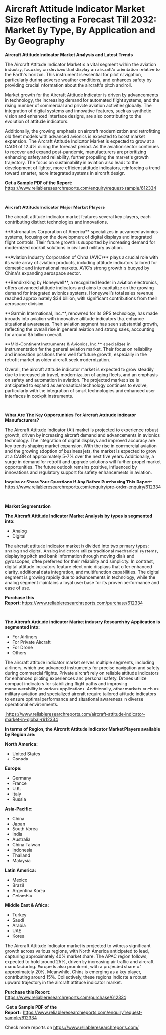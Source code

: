 <p><h1>Aircraft Attitude Indicator Market Size Reflecting a Forecast Till 2032: Market By Type, By Application and By Geography</h1></p><p><strong>Aircraft Attitude Indicator Market Analysis and Latest Trends</strong></p>
<p><p>The Aircraft Attitude Indicator Market is a vital segment within the aviation industry, focusing on devices that display an aircraft's orientation relative to the Earth's horizon. This instrument is essential for pilot navigation, particularly during adverse weather conditions, and enhances safety by providing crucial information about the aircraft's pitch and roll.</p><p>Market growth for the Aircraft Attitude Indicator is driven by advancements in technology, the increasing demand for automated flight systems, and the rising number of commercial and private aviation activities globally. The integration of digital systems and innovative features, such as synthetic vision and enhanced interface designs, are also contributing to the evolution of attitude indicators.</p><p>Additionally, the growing emphasis on aircraft modernization and retrofitting old fleet models with advanced avionics is expected to boost market expansion. The Aircraft Attitude Indicator Market is expected to grow at a CAGR of 12.4% during the forecast period. As the aviation sector continues to recover and expand post-pandemic, manufacturers are prioritizing enhancing safety and reliability, further propelling the market's growth trajectory. The focus on sustainability in aviation also leads to the development of lighter, more efficient attitude indicators, reinforcing a trend toward smarter, more integrated systems in aircraft design.</p></p>
<p><strong>Get a Sample PDF of the Report:&nbsp;</strong> <a href="https://www.reliableresearchreports.com/enquiry/request-sample/612334?utm_campaign=2290&utm_medium=2&utm_source=Github&utm_content=ia&utm_term=10042025&utm_id=aircraft-attitude-indicator">https://www.reliableresearchreports.com/enquiry/request-sample/612334</a></p>
<p>&nbsp;</p>
<p><strong>Aircraft Attitude Indicator Major Market Players</strong></p>
<p><p>The aircraft attitude indicator market features several key players, each contributing distinct technologies and innovations. </p><p>**Astronautics Corporation of America** specializes in advanced avionics systems, focusing on the development of digital displays and integrated flight controls. Their future growth is supported by increasing demand for modernized cockpit solutions in civil and military aviation.</p><p>**Aviation Industry Corporation of China (AVIC)** plays a crucial role with its wide array of aviation products, including attitude indicators tailored for domestic and international markets. AVIC’s strong growth is buoyed by China's expanding aerospace sector.</p><p>**Bendix/King by Honeywell**, a recognized leader in aviation electronics, offers advanced attitude indicators and aims to capitalize on the growing demand for integrated avionics systems. Honeywell’s total sales revenue reached approximately $34 billion, with significant contributions from their aerospace division.</p><p>**Garmin International, Inc.**, renowned for its GPS technology, has made inroads into aviation with innovative attitude indicators that enhance situational awareness. Their aviation segment has seen substantial growth, reflecting the overall rise in general aviation and strong sales, accounting for around $5 billion overall.</p><p>**Mid-Continent Instruments & Avionics, Inc.** specializes in instrumentation for the general aviation market. Their focus on reliability and innovation positions them well for future growth, especially in the retrofit market as older aircraft seek modernization.</p><p>Overall, the aircraft attitude indicator market is expected to grow steadily due to increased air travel, modernization of aging fleets, and an emphasis on safety and automation in aviation. The projected market size is anticipated to expand as aeronautical technology continues to evolve, particularly with the integration of smart technologies and enhanced user interfaces in cockpit instruments.</p></p>
<p>&nbsp;</p>
<p><strong>What Are The Key Opportunities For Aircraft Attitude Indicator Manufacturers?</strong></p>
<p><p>The Aircraft Attitude Indicator (AI) market is projected to experience robust growth, driven by increasing aircraft demand and advancements in avionics technology. The integration of digital displays and improved accuracy are key trends shaping market expansion. With the rise in commercial aviation and the growing adoption of business jets, the market is expected to grow at a CAGR of approximately 5-7% over the next five years. Additionally, a surge in demand for retrofit and upgrade solutions will further propel market opportunities. The future outlook remains positive, influenced by innovations and regulatory support for safety enhancements in aviation.</p></p>
<p><strong>Inquire or Share Your Questions If Any Before Purchasing This Report:</strong> <a href="https://www.reliableresearchreports.com/enquiry/pre-order-enquiry/612334?utm_campaign=2290&utm_medium=2&utm_source=Github&utm_content=ia&utm_term=10042025&utm_id=aircraft-attitude-indicator">https://www.reliableresearchreports.com/enquiry/pre-order-enquiry/612334</a></p>
<p>&nbsp;</p>
<p><strong>Market Segmentation</strong></p>
<p><strong>The Aircraft Attitude Indicator Market Analysis by types is segmented into:</strong></p>
<p><ul><li>Analog</li><li>Digital</li></ul></p>
<p><p>The aircraft attitude indicator market is divided into two primary types: analog and digital. Analog indicators utilize traditional mechanical systems, displaying pitch and bank information through moving dials and gyroscopes, often preferred for their reliability and simplicity. In contrast, digital attitude indicators feature electronic displays that offer enhanced clarity, additional data integration, and multifunction capabilities. The digital segment is growing rapidly due to advancements in technology, while the analog segment maintains a loyal user base for its proven performance and ease of use.</p></p>
<p><strong>Purchase this Report:&nbsp;</strong><a href="https://www.reliableresearchreports.com/purchase/612334?utm_campaign=2290&utm_medium=2&utm_source=Github&utm_content=ia&utm_term=10042025&utm_id=aircraft-attitude-indicator">https://www.reliableresearchreports.com/purchase/612334</a></p>
<p>&nbsp;</p>
<p><strong>The Aircraft Attitude Indicator Market Industry Research by Application is segmented into:</strong></p>
<p><ul><li>For Airliners</li><li>For Private Aircraft</li><li>For Drone</li><li>Others</li></ul></p>
<p><p>The aircraft attitude indicator market serves multiple segments, including airliners, which use advanced instruments for precise navigation and safety during commercial flights. Private aircraft rely on reliable attitude indicators for enhanced piloting experiences and personal safety. Drones utilize compact indicators for stabilizing flight paths and improving maneuverability in various applications. Additionally, other markets such as military aviation and specialized aircraft require tailored attitude indicators to ensure optimal performance and situational awareness in diverse operational environments.</p></p>
<p><a href="https://www.reliableresearchreports.com/aircraft-attitude-indicator-market-in-global-r612334?utm_campaign=2290&utm_medium=2&utm_source=Github&utm_content=ia&utm_term=10042025&utm_id=aircraft-attitude-indicator">&nbsp;https://www.reliableresearchreports.com/aircraft-attitude-indicator-market-in-global-r612334</a></p>
<p><strong>In terms of Region, the Aircraft Attitude Indicator Market Players available by Region are:</strong></p>
<p>
    <p> <strong> North America: </strong>
        <ul>
            <li>United States</li>
            <li>Canada</li>
        </ul>
        </p> 
    <p> <strong> Europe: </strong>
        <ul>
            <li>Germany</li>
            <li>France</li>
            <li>U.K.</li>
            <li>Italy</li>
            <li>Russia</li>
        </ul>
        </p> 
    <p> <strong> Asia-Pacific: </strong>
        <ul>
            <li>China</li>
            <li>Japan</li>
            <li>South Korea</li>
            <li>India</li>
            <li>Australia</li>
            <li>China Taiwan</li>
            <li>Indonesia</li>
            <li>Thailand</li>
            <li>Malaysia</li>
        </ul>
        </p> 
    <p> <strong> Latin America: </strong>
        <ul>
            <li>Mexico</li>
            <li>Brazil</li>
            <li>Argentina Korea</li>
            <li>Colombia</li>
        </ul>
        </p> 
    <p> <strong> Middle East & Africa: </strong>
        <ul>
            <li>Turkey</li>
            <li>Saudi</li>
            <li>Arabia</li>
            <li>UAE</li>
            <li>Korea</li>
        </ul>
    </p>
    </p>
<p><p>The Aircraft Attitude Indicator market is projected to witness significant growth across various regions, with North America anticipated to lead, capturing approximately 40% market share. The APAC region follows, expected to hold around 25%, driven by increasing air traffic and aircraft manufacturing. Europe is also prominent, with a projected share of approximately 20%. Meanwhile, China is emerging as a key player, contributing around 15%. Collectively, these regions indicate a robust upward trajectory in the aircraft attitude indicator market.</p></p>
<p><strong>Purchase this Report: </strong><a href="https://www.reliableresearchreports.com/purchase/612334?utm_campaign=2290&utm_medium=2&utm_source=Github&utm_content=ia&utm_term=10042025&utm_id=aircraft-attitude-indicator">https://www.reliableresearchreports.com/purchase/612334</a></p>
<p>&nbsp;<strong>Get a Sample PDF of the Report:&nbsp;&nbsp;</strong><a href="https://www.reliableresearchreports.com/enquiry/request-sample/612334?utm_campaign=2290&utm_medium=2&utm_source=Github&utm_content=ia&utm_term=10042025&utm_id=aircraft-attitude-indicator">https://www.reliableresearchreports.com/enquiry/request-sample/612334</a></p>
<p><strong></strong></p>
<p>Check more reports on <a href="https://www.reliableresearchreports.com/?utm_campaign=2290&utm_medium=2&utm_source=Github&utm_content=ia&utm_term=10042025&utm_id=aircraft-attitude-indicator">https://www.reliableresearchreports.com/</a></p>